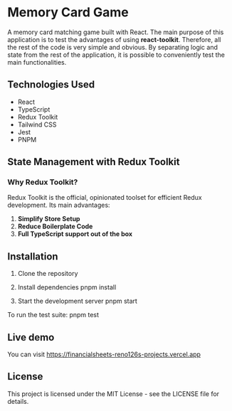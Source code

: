 # Memory Card Game

A memory card matching game built with React.
The main purpose of this application is to test the advantages of using **react-toolkit**. Therefore, all the rest of the code is very simple and obvious. By separating logic and state from the rest of the application, it is possible to conveniently test the main functionalities.

## Technologies Used

- React
- TypeScript
- Redux Toolkit
- Tailwind CSS
- Jest
- PNPM

## State Management with Redux Toolkit

### Why Redux Toolkit?

Redux Toolkit is the official, opinionated toolset for efficient Redux development. Its main advantages:

1. **Simplify Store Setup**
2. **Reduce Boilerplate Code**
3. **Full TypeScript support out of the box**

## Installation

1. Clone the repository

2. Install dependencies
   pnpm install

3. Start the development server
   pnpm start

To run the test suite:
pnpm test

## Live demo
You can visit https://financialsheets-reno126s-projects.vercel.app

## License

This project is licensed under the MIT License - see the LICENSE file for details.
